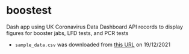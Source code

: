 # boostest

Dash app using UK Coronavirus Data Dashboard API records to display figures for booster jabs, LFD tests, and PCR tests

- `sample_data.csv` was downloaded from [this URL](https://api.coronavirus.data.gov.uk/v2/data?areaType=overview&metric=cumVaccinationFirstDoseUptakeByPublishDatePercentage&metric=cumVaccinationSecondDoseUptakeByPublishDatePercentage&metric=cumVaccinationThirdInjectionUptakeByPublishDatePercentage&metric=newPCRTestsByPublishDate&metric=newLFDTestsBySpecimenDate&format=csv)
  on 19/12/2021
